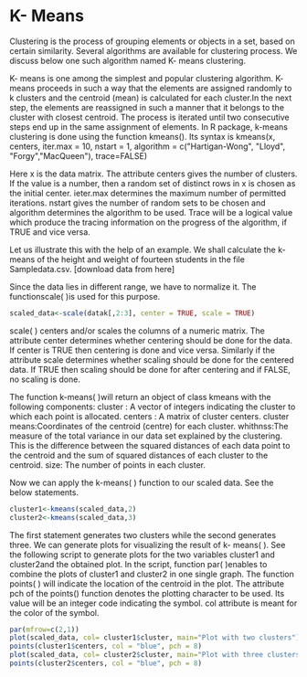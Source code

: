 # K- Means
Clustering is the process of grouping elements or objects in a set, based on certain similarity. Several algorithms are available for clustering process. We discuss below one such algorithm named K- means clustering.

K- means is one among the simplest and popular clustering algorithm. K- means proceeds in such a way that the elements are assigned randomly to k clusters and the centroid (mean) is calculated for each cluster.In the next step, the elements are reassigned in such a manner that it belongs to the cluster with closest centroid. The process is iterated until two consecutive steps end up in the same assignment of elements. In R package, k-means clustering is done using the function kmeans(). Its syntax is 
kmeans(x, centers, iter.max = 10, nstart = 1, algorithm = c("Hartigan-Wong", "Lloyd", "Forgy","MacQueen"), trace=FALSE)


Here x is the data matrix. The attribute centers gives the number of clusters. If the value is a number, then a random set of distinct rows in x is chosen as the initial center. ieter.max determines the maximum number of permitted iterations. nstart gives the number of random sets to be chosen and algorithm determines the algorithm to be used.  Trace will be a logical value which produce the tracing information on the progress of the algorithm, if TRUE and vice versa.

Let us illustrate this with the help of an example. We shall calculate the k- means of the height and weight of fourteen students in the file Sampledata.csv. [download data from here] 


Since the data lies in different range, we have to normalize it. The functionscale( )is used for this purpose. 
```R
scaled_data<-scale(datak[,2:3], center = TRUE, scale = TRUE)
```
scale( ) centers and/or scales the columns of a numeric matrix. The attribute center determines whether centering should be done for the data. If center is TRUE then centering is done and vice versa. Similarly if the attribute scale determines whether scaling should be done for the centered data. If TRUE then scaling should be done for after centering and if FALSE, no scaling is done.

The function k-means( )will return an object of class kmeans with the following components:
cluster                : A vector of integers indicating the cluster to which each point is allocated.
centers               : A matrix of cluster centers.
cluster means:Coordinates of the centroid (centre) for each cluster.
whithnss:The measure of the total variance in our data set explained by the clustering. This is the difference between the squared distances of each data point to the centroid and the sum of squared distances of each cluster to the centroid. 
size: The number of points in each cluster.

Now we can apply the k-means( ) function to our scaled data. See the below statements.

```R
cluster1<-kmeans(scaled_data,2)
cluster2<-kmeans(scaled_data,3)
```

The first statement generates two clusters while the second generates three. 
We can generate plots for visualizing the result of k- means( ). 
See the following script to generate plots for the two variables cluster1 and cluster2and the obtained plot. 
In the script, function par( )enables to combine the plots of cluster1 and cluster2 in one single graph. 
The function points( ) will indicate the location of the centroid in the plot. The attribute pch of the points() function denotes
the plotting character to be used. Its value will be an integer code indicating the symbol. col attribute is meant for the color of the symbol.

```R
par(mfrow=c(2,1))
plot(scaled_data, col= cluster1$cluster, main="Plot with two clusters")
points(cluster1$centers, col = "blue", pch = 8)
plot(scaled_data, col= cluster2$cluster, main="Plot with three clusters")
points(cluster2$centers, col = "blue", pch = 8)
```
